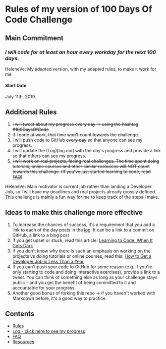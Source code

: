 # Rules of my version of 100 Days Of Code Challenge

## Main Commitment
### *I will code for at least an hour every workday for the next 100 days.*
HeleneVe: My adapted version, with my adapted rules, to make it work for me

#### Start Date
July 11th, 2019.

## Additional Rules
1. <del>I will tweet about my progress every day -> using the hashtag #100DaysOfCode</del>
2. <del>If I code at work, that time won't count towards the challenge.</del>
3. I will push code to GitHub <del>every day</del> so that anyone can see my progress.
4. I will update the (Log)[log.md] with the day's progress and provide a link so that others can see my progress.
5. <del>I will work on real projects, facing real challenges. The time spent doing tutorials, online courses and other similar resources will NOT count towards this challenge. (If you've just started learning to code, read [FAQ](FAQ.md))</del>

HeleneVe: Main motivator is current job rather than landing a Developer Job, so I will have my deadlines and real projects already grossly defined. This challenge is mainly a fun way for me to keep track of the steps I make.


## Ideas to make this challenge more effective
1. To increase the chances of success, it's a requirement that you add a link to each of the day posts in the [log](log.md). It can be a link to a commit on GitHub, a link to a blog post
2. If you get upset or stuck, read this article: [Learning to Code: When It Gets Dark](https://medium.freecodecamp.com/learning-to-code-when-it-gets-dark-e485edfb58fd)
3. If you don't know why there is such an emphasis on working on the projects vs doing tutorials or online courses, read this: [How to Get a Developer Job in Less Than a Year](https://medium.freecodecamp.com/how-to-get-a-developer-job-in-less-than-a-year-c27bbfe71645)
4. If you can't push your code to GitHub for some reason (e.g. if you're only starting to code and doing interactive exercises), provide a link to a tweet. You can think of something else as long as your challenge stays public - and you get the benefit of being committed to it and accountable for your progress.
5. Another good bonus of forking this repo -> if you haven't worked with Markdown before, it's a good way to practice.

## Contents
* [Rules](rules.md)
* [Log - click here to see my progress](log.md)
* [FAQ](FAQ.md)
* [Resources](resources.md)
